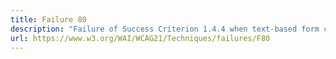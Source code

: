 ```yaml
---
title: Failure 80
description: "Failure of Success Criterion 1.4.4 when text-based form controls do not resize when visually rendered text is resized up to 200%"
url: https://www.w3.org/WAI/WCAG21/Techniques/failures/F80
---
```

